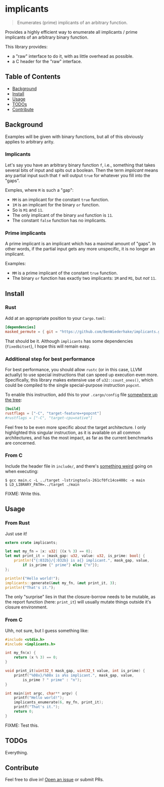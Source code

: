 # implicants

> Enumerates (prime) implicants of an arbitrary function.

Provides a highly efficient way to enumerate all implicants / prime implicants
of an arbitrary binary function.

This library provides:
- a "raw" interface to do it, with as little overhead as possible.
- a C header for the "raw" interface.

## Table of Contents

- [Background](#background)
- [Install](#install)
- [Usage](#usage)
- [TODOs](#todos)
- [Contribute](#contribute)

## Background

Examples will be given with binary functions,
but all of this obviously applies to arbitrary arity.

### Implicants

Let's say you have an arbitrary binary function `f`, i.e.,
something that takes several bits of input and spits out a boolean.
Then the term *implicant* means any partial input such that
`f` will output `true` for whatever you fill into the "gaps".

Exmples, where `M` is such a "gap":
- `MM` is an implicant for the constant `true` function.
- `1M` is an implicant for the binary `or` function.
- So is `M1` and `11`.
- The only implicant of the binary `and` function is `11`.
- The constant `false` function has no implicants.

### Prime implicants

A prime implicant is an implicant which has a maximal amount of "gaps".
In other words, if the partial input gets any more unspecific,
it is no longer an implicant.

Examples:
- `MM` is a prime implicant of the constant `true` function.
- The binary `or` function has exactly two implicants: `1M` and `M1`, but *not* `11`.

## Install

### Rust

Add at an appropriate position to your `Cargo.toml`:

```TOML
[dependencies]
masked_permute = { git = "https://github.com/BenWiederhake/implicants.git" }
```

<!-- FIXME: Test this. -->

That should be it.
Although `implicants` has some dependencies (`fixedbitset`), I hope this will remain easy.

### Additional step for best performance

<!-- FIXME: Does this apply to this library? -->

For best performance, you should allow `rustc` (or in this case, LLVM actually)
to use special instructions that can speed up execution even more.
Specifically, this library makes extensive use of `u32::count_ones()`,
which could be compiled to the single special-purpose instruction `popcnt`.

To enable this instruction, add this to your `.cargo/config` file
[somewhere up the tree](http://doc.crates.io/config.html#hierarchical-structure):

```TOML
[build]
rustflags = ["-C", "target-feature=+popcnt"]
#rustflags = ["-C", "target-cpu=native"]
```

Feel free to be even more specific about the target architecture.
I only highlighted this singular instruction, as it is available
on all common architectures, and has the most impact, as far as the
current benchmarks are concerned.

<!--
  Assuming that the processor doesn't already recognize the pattern and
  optimize on its own.  In this case, `popcnt` might still be of advantage
  because of the limited instruction cache.
  The "bitcount hack" is pretty long!
-->

### From C

Include the header file in `include/`, and there's
[something weird](http://siciarz.net/24-days-of-rust-calling-rust-from-other-languages/)
going on when executing:

```
$ gcc main.c -L ../target -lstringtools-261cf0fc14ce408c -o main
$ LD_LIBRARY_PATH=../target ./main
```

FIXME: Write this.

## Usage

### From Rust

Just use it!

```Rust
extern crate implicants;

let mut my_fn = |x: u32| {(x % 3) == 0};
let mut print_it = |mask_gap: u32, value: u32, is_prime: bool| {
    println!("{:032b}/{:032b} is a{} implicant.", mask_gap, value,
        if is_prime {" prime"} else {"n"});
};

println!("Hello world!");
implicants::generate(&mut my_fn, &mut print_it, 3);
println!("That's it.");
```

The only "surprise" lies in that the closure-borrow needs to be mutable,
as the report function (here: `print_it`) will usually mutate things
outside it's closure environment.

### From C

Uhh, not sure, but I guess something like:

```C
#include <stdio.h>
#include <implicants.h>

int my_fn(x) {
    return (x % 3) == 0;
}

void print_it(uint32_t mask_gap, uint32_t value, int is_prime) {
    printf("%08x}/%08x is a%s implicant.", mask_gap, value,
        is_prime ? " prime" : "n");
}

int main(int argc, char** argv) {
    printf("Hello world!");
    implicants_enumerate(6, my_fn, print_it);
    printf("That's it.");
    return 0;
}
```

FIXME: Test this.

## TODOs

Everything.

## Contribute

Feel free to dive in! [Open an issue](https://github.com/BenWiederhake/implicants/issues/new) or submit PRs.

